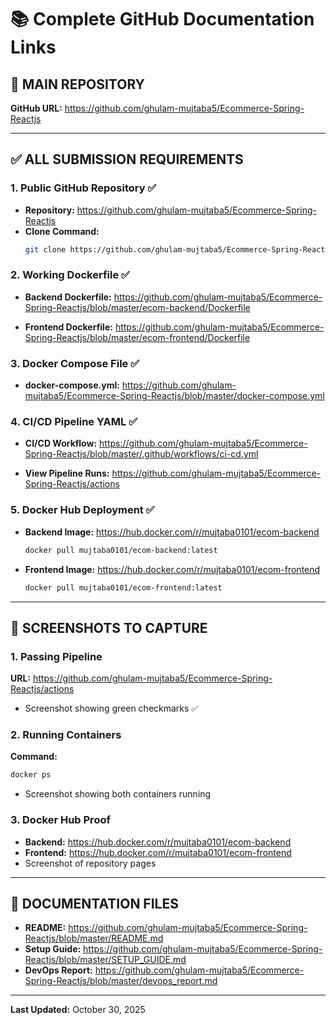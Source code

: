 # 📚 Complete GitHub Documentation Links

## 🔗 MAIN REPOSITORY
**GitHub URL:** https://github.com/ghulam-mujtaba5/Ecommerce-Spring-Reactjs

---

## ✅ ALL SUBMISSION REQUIREMENTS

### 1. Public GitHub Repository ✅
- **Repository:** https://github.com/ghulam-mujtaba5/Ecommerce-Spring-Reactjs
- **Clone Command:**
  ```bash
  git clone https://github.com/ghulam-mujtaba5/Ecommerce-Spring-Reactjs.git
  ```

### 2. Working Dockerfile ✅
- **Backend Dockerfile:** 
  https://github.com/ghulam-mujtaba5/Ecommerce-Spring-Reactjs/blob/master/ecom-backend/Dockerfile
  
- **Frontend Dockerfile:** 
  https://github.com/ghulam-mujtaba5/Ecommerce-Spring-Reactjs/blob/master/ecom-frontend/Dockerfile

### 3. Docker Compose File ✅
- **docker-compose.yml:** 
  https://github.com/ghulam-mujtaba5/Ecommerce-Spring-Reactjs/blob/master/docker-compose.yml

### 4. CI/CD Pipeline YAML ✅
- **CI/CD Workflow:** 
  https://github.com/ghulam-mujtaba5/Ecommerce-Spring-Reactjs/blob/master/.github/workflows/ci-cd.yml
  
- **View Pipeline Runs:** 
  https://github.com/ghulam-mujtaba5/Ecommerce-Spring-Reactjs/actions

### 5. Docker Hub Deployment ✅
- **Backend Image:** https://hub.docker.com/r/mujtaba0101/ecom-backend
  ```bash
  docker pull mujtaba0101/ecom-backend:latest
  ```
  
- **Frontend Image:** https://hub.docker.com/r/mujtaba0101/ecom-frontend
  ```bash
  docker pull mujtaba0101/ecom-frontend:latest
  ```

---

## 📸 SCREENSHOTS TO CAPTURE

### 1. Passing Pipeline
**URL:** https://github.com/ghulam-mujtaba5/Ecommerce-Spring-Reactjs/actions
- Screenshot showing green checkmarks ✅

### 2. Running Containers
**Command:**
```bash
docker ps
```
- Screenshot showing both containers running

### 3. Docker Hub Proof
- **Backend:** https://hub.docker.com/r/mujtaba0101/ecom-backend
- **Frontend:** https://hub.docker.com/r/mujtaba0101/ecom-frontend
- Screenshot of repository pages

---

## 📁 DOCUMENTATION FILES

- **README:** https://github.com/ghulam-mujtaba5/Ecommerce-Spring-Reactjs/blob/master/README.md
- **Setup Guide:** https://github.com/ghulam-mujtaba5/Ecommerce-Spring-Reactjs/blob/master/SETUP_GUIDE.md
- **DevOps Report:** https://github.com/ghulam-mujtaba5/Ecommerce-Spring-Reactjs/blob/master/devops_report.md

---

**Last Updated:** October 30, 2025
